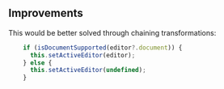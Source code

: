 ## Improvements

This would be better solved through chaining transformations:
```javascript
    if (isDocumentSupported(editor?.document)) {
      this.setActiveEditor(editor);
    } else {
      this.setActiveEditor(undefined);
    }
```